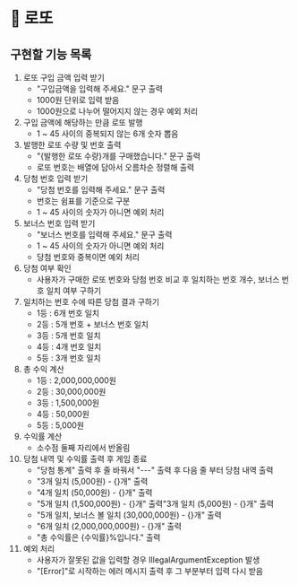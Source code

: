 # 💸 로또

## 구현할 기능 목록
1. 로또 구입 금액 입력 받기
   - "구입금액을 입력해 주세요." 문구 출력
   - 1000원 단위로 입력 받음
   - 1000원으로 나누어 떨어지지 않는 경우 예외 처리 
2. 구입 금액에 해당하는 만큼 로또 발행
   - 1 ~ 45 사이의 중복되지 않는 6개 숫자 뽑음
3. 발행한 로또 수량 및 번호 출력
   - "{발행한 로또 수량}개를 구매했습니다." 문구 출력
   - 로또 번호는 배열에 담아서 오름차순 정렬해 출력
4. 당첨 번호 입력 받기
   - "당첨 번호를 입력해 주세요." 문구 출력
   - 번호는 쉼표를 기준으로 구분
   - 1 ~ 45 사이의 숫자가 아니면 예외 처리
5. 보너스 번호 입력 받기
   - "보너스 번호를 입력해 주세요." 문구 출력
   - 1 ~ 45 사이의 숫자가 아니면 예외 처리
   - 당첨 번호와 중복이면 예외 처리
6. 당첨 여부 확인
   - 사용자가 구매한 로또 번호와 당첨 번호 비교 후 일치하는 번호 개수, 보너스 번호 일치 여부 구하기
7. 일치하는 번호 수에 따른 당첨 결과 구하기
    - 1등 : 6개 번호 일치
    - 2등 : 5개 번호 + 보너스 번호 일치
    - 3등 : 5개 번호 일치
    - 4등 : 4개 번호 일치
    - 5등 : 3개 번호 일치 
8. 총 수익 계산
    - 1등 : 2,000,000,000원
    - 2등 : 30,000,000원
    - 3등 : 1,500,000원
    - 4등 : 50,000원
    - 5등 : 5,000원 
9. 수익률 계산
    - 소수점 둘째 자리에서 반올림
10. 당첨 내역 및 수익률 출력 후 게임 종료
    - "당첨 통계" 출력 후 줄 바꿔서 "---" 출력 후 다음 줄 부터 당첨 내역 출력
    - "3개 일치 (5,000원) - {}개" 출력
    - "4개 일치 (50,000원) - {}개" 출력
    - "5개 일치 (1,500,000원) - {}개" 출력"3개 일치 (5,000원) - {}개" 출력
    - "5개 일치, 보너스 볼 일치 (30,000,000원) - {}개" 출력
    - "6개 일치 (2,000,000,000원) - {}개" 출력
    - "총 수익률은 {수익률}%입니다." 출력
11. 예외 처리
    - 사용자가 잘못된 값을 입력할 경우 IllegalArgumentException 발생
    - "[Error]"로 시작하는 에러 메시지 출력 후 그 부분부터 입력 다시 받음
